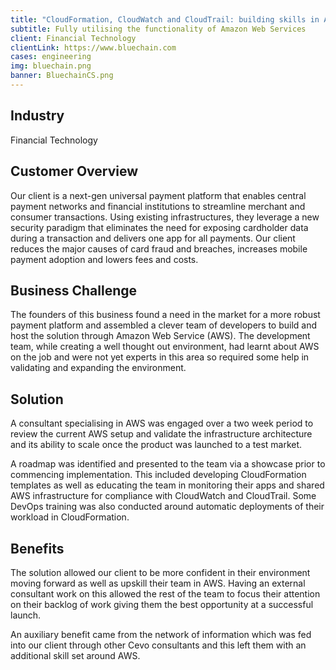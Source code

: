 ```yaml
---
title: "CloudFormation, CloudWatch and CloudTrail: building skills in AWS"
subtitle: Fully utilising the functionality of Amazon Web Services
client: Financial Technology
clientLink: https://www.bluechain.com
cases: engineering
img: bluechain.png
banner: BluechainCS.png
---
```


## Industry

Financial Technology

## Customer Overview

Our client is a next-gen universal payment platform that enables central payment networks and financial institutions to streamline merchant and consumer transactions. Using existing infrastructures, they leverage a new security paradigm that eliminates the need for exposing cardholder data during a transaction and delivers one app for all payments. Our client reduces the major causes of card fraud and breaches, increases mobile payment adoption and lowers fees and costs.

## Business Challenge

The founders of this business found a need in the market for a more robust payment platform and assembled a clever team of developers to build and host the solution through Amazon Web Service (AWS). The development team, while creating a well thought out environment, had learnt about AWS on the job and were not yet experts in this area so required some help in validating and expanding the environment.

## Solution

A consultant specialising in AWS was engaged over a two week period to review the current AWS setup and validate the infrastructure architecture and its ability to scale once the product was launched to a test market.

A roadmap was identified and presented to the team via a showcase prior to commencing implementation. This included developing CloudFormation templates as well as educating the team in monitoring their apps and shared AWS infrastructure for compliance with CloudWatch and CloudTrail. Some DevOps training was also conducted around automatic deployments of their workload in CloudFormation.

## Benefits

The solution allowed our client to be more confident in their environment moving forward as well as upskill their team in AWS. Having an external consultant work on this allowed the rest of the team to focus their attention on their backlog of work giving them the best opportunity at a successful launch.

An auxiliary benefit came from the network of information which was fed into our client through other Cevo consultants and this left them with an additional skill set around AWS.
